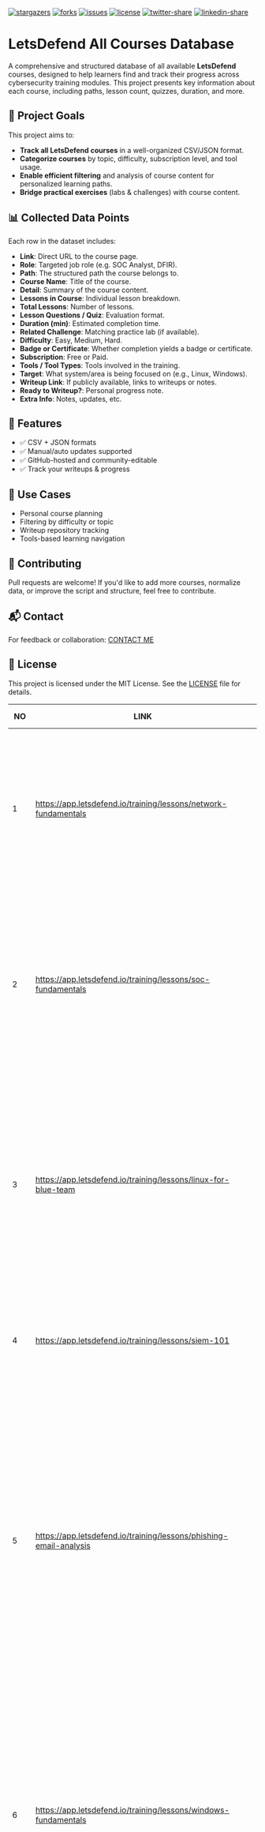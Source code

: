 [![stargazers](https://img.shields.io/github/stars/adnan-kutay-yuksel/letsdefend-all-courses-database)](https://github.com/adnan-kutay-yuksel/letsdefend-all-courses-database/stargazers)
[![forks](https://img.shields.io/github/forks/adnan-kutay-yuksel/letsdefend-all-courses-database)](https://github.com/adnan-kutay-yuksel/letsdefend-all-courses-database/network/members)
[![issues](https://img.shields.io/github/issues/adnan-kutay-yuksel/letsdefend-all-courses-database)](https://github.com/adnan-kutay-yuksel/letsdefend-all-courses-database/issues)
[![license](https://img.shields.io/github/license/adnan-kutay-yuksel/letsdefend-all-courses-database)](https://github.com/adnan-kutay-yuksel/letsdefend-all-courses-database/blob/main/LICENSE)
[![twitter-share](https://img.shields.io/twitter/url?style=social&url=https%3A%2F%2Fgithub.com%2Fadnan-kutay-yuksel%2Fletsdefend-all-courses-database)](https://twitter.com/intent/tweet?text=Check%20out%20the%20LetsDefend%20Courses%20Database%20project%20on%20GitHub!&url=https%3A%2F%2Fgithub.com%2Fadnan-kutay-yuksel%2Fletsdefend-all-courses-database)
[![linkedin-share](https://img.shields.io/badge/Share-on%20LinkedIn-blue)](https://www.linkedin.com/shareArticle?mini=true&url=https%3A%2F%2Fgithub.com%2Fadnan-kutay-yuksel%2Fletsdefend-all-courses-database&title=Check%20out%20the%20LetsDefend%20Courses%20Database%20project&summary=Explore%20all%20courses%20from%20LetsDefend%20in%20a%20well-organized%20database!&source=LinkedIn)


# LetsDefend All Courses Database

A comprehensive and structured database of all available **LetsDefend** courses, designed to help learners find and track their progress across cybersecurity training modules. This project presents key information about each course, including paths, lesson count, quizzes, duration, and more.

## 🎯 Project Goals
 
This project aims to:

- **Track all LetsDefend courses** in a well-organized CSV/JSON format.
- **Categorize courses** by topic, difficulty, subscription level, and tool usage.
- **Enable efficient filtering** and analysis of course content for personalized learning paths.
- **Bridge practical exercises** (labs & challenges) with course content.

## 📊 Collected Data Points

Each row in the dataset includes:

- **Link**: Direct URL to the course page.
- **Role**: Targeted job role (e.g. SOC Analyst, DFIR).
- **Path**: The structured path the course belongs to.
- **Course Name**: Title of the course.
- **Detail**: Summary of the course content.
- **Lessons in Course**: Individual lesson breakdown.
- **Total Lessons**: Number of lessons.
- **Lesson Questions / Quiz**: Evaluation format.
- **Duration (min)**: Estimated completion time.
- **Related Challenge**: Matching practice lab (if available).
- **Difficulty**: Easy, Medium, Hard.
- **Badge or Certificate**: Whether completion yields a badge or certificate.
- **Subscription**: Free or Paid.
- **Tools / Tool Types**: Tools involved in the training.
- **Target**: What system/area is being focused on (e.g., Linux, Windows).
- **Writeup Link**: If publicly available, links to writeups or notes.
- **Ready to Writeup?**: Personal progress note.
- **Extra Info**: Notes, updates, etc.

## 🚀 Features

- ✅ CSV + JSON formats
- ✅ Manual/auto updates supported
- ✅ GitHub-hosted and community-editable
- ✅ Track your writeups & progress

## 🧠 Use Cases

- Personal course planning
- Filtering by difficulty or topic
- Writeup repository tracking
- Tools-based learning navigation

## 🤝 Contributing

Pull requests are welcome! If you'd like to add more courses, normalize data, or improve the script and structure, feel free to contribute.

## 📬 Contact

For feedback or collaboration: [CONTACT ME](mailto:a.k.yuksel@hotmail.com)

## 📄 License

This project is licensed under the MIT License. See the [LICENSE](LICENSE) file for details.




| **NO** | **LINK** | **ROLE** | **PATH** | **COURSE NAME** | **DETAIL** | **LESSONS IN COURSE** | **TOTAL LESSONS** | **LESSON QUESTIONS** | **LESSON QUIZ** | **DURATION  (MIN)** | **RELATED CHALLENGE** | **DIFFICULTY** | **SUBSCRIPTION** | **TOOLS** | **TOOL TYPES** | **TARGET** | **WRITEUP LINK** |
|---|---|---|---|---|---|---|---|---|---|---|---|---|---|---|---|---|---|
| 1 | https://app.letsdefend.io/training/lessons/network-fundamentals | Security Analyst | Career Switch to Cybersecurity Cybersecurity for Students Google Cybersecurity Certificate Preparation Path CompTIA CySA+ Preparation Path | Network Fundamentals | Every SOC Analyst needs to understand how the network works. With this strong basic knowledge, other technical stuff will be easier to understand. | About Network Fundamentals Course Introduction to Network Fundamentals Types of Networks Network Topologies OSI Reference Model Network Devices TCP/IP Model IP Addressing Mechanism Network Address Translation (NAT) | 9 | 16 | 1 | 90 | - | Beginner | Free | - | - | Network | https://medium.com/traditional-cyber-security/letsdefend-network-fundamentals-course-writeup-84e67ff4fe01 |
| 2 | https://app.letsdefend.io/training/lessons/soc-fundamentals | Security Analyst | Google Cybersecurity Certificate Preparation Path CompTIA CySA+ Preparation Path SOC Analyst Learning Path | SOC Fundamentals | This training explains how SOC works and which tools we use for investigation. Very good start for beginners. | Introduction to SOC SOC Types and Roles SOC Analyst and Their Responsibilities SIEM and Analyst Relationship Log Management EDR - Endpoint Detection and Response SOAR (Security Orchestration Automation and Response) Threat Intelligence Feed Common Mistakes made by SOC Analysts | 9 | 11 | 1 | 30 | - | Beginner | Free |  |  | Mixed | - |
| 3 | https://app.letsdefend.io/training/lessons/linux-for-blue-team | Security Analyst | Career Switch to Cybersecurity Cybersecurity for Students Google Cybersecurity Certificate Preparation Path CompTIA CySA+ Preparation Path | Linux for Blue Team | Linux fundamentals for getting started in cybersecurity | About This Course Introduction to Linux Linux File System Hierarchy Basic Terminal Commands - 1 Basic Terminal Commands - 2 Permissions Management User Management and Groups Archive File Formats Process Management Network Management Package Management Service Management Scheduled Tasks | 13 | 21 | 1 | 240 | - | Beginner | Free | - | - | Linux | https://medium.com/traditional-cyber-security/letsdefend-linux-for-blue-team-course-writeup-207e321c55a8 |
| 4 | https://app.letsdefend.io/training/lessons/siem-101 | Security Analyst | SIEM Engineer Career Path Google Cybersecurity Certificate Preparation Path SOC Analyst Learning Path | SIEM 101 | What do SOC Analysts need to know about SIEM? | SIEM Introduction Log Collection Log Aggregation and Parsing Log Storage Alerting | 5 | 8 | 1 | 30 | - | Beginner | Free | - | - | Mixed | https://medium.com/traditional-cyber-security/letsdefend-siem-101-course-writeup-07176df6f509 |
| 5 | https://app.letsdefend.io/training/lessons/phishing-email-analysis | Security Analyst | CompTIA CySA+ Preparation Path SOC Analyst Learning Path | Phishing Email Analysis | Learn how to analysis of the most common attack vector in the cyber security industry. | Introduction to Phishing Information Gathering What is an Email Header and How to Read Them? Email Header Analysis Static Analysis Dynamic Analysis Additional Techniques Practice with SOC Alert 86 - SOC141 - Phishing URL Detected 82 - SOC140 - Phishing Mail Detected - Suspicious Task Scheduler 52 - SOC120 - Phishing Mail Detected - Internal to Internal 45 - SOC114 - Malicious Attachment Detected - Phishing Alert CHALLENGE - Phishing Email | 7 | 11 | 1 | 60 | 1 | Beginner | Free |  |  | Mixed | - |
| 6 | https://app.letsdefend.io/training/lessons/windows-fundamentals | Security Analyst | Career Switch to Cybersecurity Cybersecurity for Students CompTIA CySA+ Preparation Path | Windows Fundamentals | As a SOC Analyst or an analyst candidate, you should learn Windows operating system fundamentals. | About the Windows Fundamentals Course Introduction to Windows Windows Filesystems Directory Structure Windows Command Line Windows Users and Groups Permissions Management on Windows Windows Process Management Windows Services Task Scheduler Windows Windows Registry Windows Firewall Event Logs Windows Management Instrumentation (WMI) | 14 | 32 | 1 | 240 | - | Beginner | Free | Process Hacker | Forensics Tools | Mixed | https://medium.com/traditional-cyber-security/letsdefend-windows-fundamentals-course-writeup-2be4d182fe35 |
| 7 | https://app.letsdefend.io/training/lessons/data-management | Security Analyst | - | Data Management | Learn how to manage your data in the corporate network | Introduction to Data Management Data Models Building a Database Lab SQL(Structured Query Language) SQL(Structured Query Language) - 2 SQL(Structured Query Language) - 3 | 6 | 26 | 1 | 60 | - | Beginner | Premium |  |  | Mixed | - |
| 8 | https://app.letsdefend.io/training/lessons/identifying-threats-and-malicious-software | Incident Responder | - | Identifying Threats and Malicious Software | Learn to identify common threats and malicious software in this cybersecurity course on LetsDefend. | Introduction System Vulnerabilities and Security Measures Key Threats and Mitigation Strategies Physical Security Threats Understanding Malicious Software Various Types of Malicious Software Hardware and Device Considerations Recap the Lessons for Security+ | 8 | 19 | 1 | 60 | - | Easy | Premium | - | - | Mixed | - |
| 9 | https://app.letsdefend.io/training/lessons/understanding-types-of-attacks | Incident Responder | - | Understanding Types of Attacks | Master cyber threats with the "Understanding Types of Attacks" course for CompTIA Security+ on LetsDefend. Learn key attack types and defense strategies! | Introduction Understanding Social Engineering Social Engineering Attacks Identifying Network Attacks Network-Based Attacks and Prevention Strategies Understanding Password-Based Attacks Recap of Understanding Types of Attacks | 7 | 17 | 1 | 45 | - | Easy | Premium |  |  | Mixed | - |
| 10 | https://app.letsdefend.io/training/lessons/threat-hunting-tools | Threat Hunter | - | Threat Hunting Tools | Discover key techniques in threat hunting tools, mastering cybersecurity strategies and fortifying your digital defenses with practical, in-depth training. | Categories of Threat Hunting Tools Data Collection Tools Data Analysis Tools Network Monitoring Tools Endpoint Detection and Response (EDR) Tools Cyber Threat Intelligence (CTI) Tools Integration and Automation of Threat Hunting Tools | 7 | 11 | 1 | 90 | - | Easy | Premium |  |  | Mixed | https://akyuksel.medium.com/letsdefend-threat-hunting-tools-course-writeup-4a0975eb10fc |
| 11 | https://app.letsdefend.io/training/lessons/introduction-to-threat-hunting | Threat Hunter | - | Introduction to Threat Hunting | Learn the essentials of threat hunting in cybersecurity. This course teaches you to identify and analyze security threats, equipping you with real-world protection skills. | Introduction Threat Hunting Team and Competencies Threat Hunting Methodologies Hypothesis-Driven Approach IoC-Based Approach Threat Hunting Life Cycle | 6 | 8 | 1 | 60 | - | Easy | Premium |  |  | Mixed | - |
| 12 | https://app.letsdefend.io/training/lessons/data-recovery | DFIR | - | Data Recovery | Gain expert techniques in data recovery. Learn to retrieve lost information with practical skills and insights from industry professionals. | Introduction to Data Recovery Digital Forensics and Data Recovery Data Carving Data Recovery Data Recovery with Autopsy Hard Disk Drive(HDD) and Solid-State Drive(SSD) | 6 | 12 | 1 | 120 | - | Easy | Premium |  |  | Mixed | - |
| 13 | https://app.letsdefend.io/training/lessons/aws-forensics | Cloud Security Engineer | - | AWS Forensics | Learn AWS forensics techniques, focusing on cloud security investigations and threat analysis best practices. | Introduction Understanding the Cloud Forensics Cloud Service Models Shared Responsibility Model Amazon IaaS (Infrastructure as a Service) Model Digital Forensics on AWS Memory Imaging on AWS Disk Forensics on AWS | 8 | 13 | 1 | 120 | - | Easy | Premium |  |  | Mixed | - |
| 14 | https://app.letsdefend.io/training/lessons/before-the-dfir | DFIR | - | Before the DFIR | Build DFIR skills with 'Before the DFIR' covering methodology, preparation, tool selection, first response, and team communication essentials. | Introduction DFIR Methodology Importance of the Preparation Phase Selection of Tools and Techniques First Response and Emergency Procedures Team Communication and Coordination | 6 | 8 | 1 | 60 | - | Easy | Premium |  |  | Mixed | - |
| 15 | https://app.letsdefend.io/training/lessons/understanding-malware | DFIR | DFIR Learning Path | Understanding Malware | Explore malware intricacies with 'Understanding Malware': a DFIR-centric course to develop your skills in digital forensics and incident response. | Introduction Types of Malware Threat Actor Groups C2 Technologies | 4 | 13 | 1 | 45 | - | Easy | Premium |  |  | Mixed | - |
| 16 | https://app.letsdefend.io/training/lessons/software-development-basics-and-sdlc | Information Security Specialist | Information Security Specialist Career Path | Software Development Basics And SDLC | Discover the essentials of software development and explore the Software Development Life Cycle (SDLC) with our comprehensive course on LetsDefend. | Introduction to Software Development Basics Basic Definition for Software Development Definition of SDLC and the Need for SDLC SDLC Management Process SDLC Engineering Process SDLC Models DevOps and DevSecOps SDLC Standards And Guidelines | 8 | 11 | 1 | 60 | - | Easy | Premium |  |  | Mixed | - |
| 17 | https://app.letsdefend.io/training/lessons/new-generation-it-infrastructures | Information Security Specialist | Information Security Specialist Career Path | New Generation IT Infrastructures | Designed for InfoSec specialists, this course delves into advanced IT infrastructures, offering insights into cutting-edge technologies for a secure cybersecurity career. | Introduction to New Generation IT Infrastructures Cloud Computing Virtualization Internet of Things Cyber Physical Systems | 5 | 12 | 1 | 60 | - | Easy | Premium |  |  | Mixed | - |
| 18 | https://app.letsdefend.io/training/lessons/business-continuity-management | Information Security Specialist | Information Security Specialist Career Path | Business Continuity Management | Learn crucial strategies in "Business Continuity Management." Ensure your business stays resilient and operational during disruptions with this comprehensive course. | Introduction to Business Continuity Management Business Continuity Project Initiation Business Impact Analysis Resource Prioritization and Action Plan Backup and Business Continuity Infrastructure Training, Testing and Maintenance Business Continuity Guidelines | 7 | 9 | 1 | 60 | - | Easy | Premium |  |  | Mixed | - |
| 19 | https://app.letsdefend.io/training/lessons/how-to-investigate-a-siem-alert | Security Analyst | Career Switch to Cybersecurity Cybersecurity for Students SOC Analyst Learning Path | How to Investigate a SIEM Alert? | Learn how to effectively investigate SIEM alerts in our practical course. Boost your cybersecurity skills and stay ahead of threats! | Introduction to SIEM Alerts Detection Case Creation and Playbook Initiation Email Analysis Network and Log Analysis Endpoint Analysis Result | 7 | 20 | - | 120 | - | Easy | Free |  |  | Mixed | - |
| 20 | https://app.letsdefend.io/training/lessons/computer-crime-and-legal-issues | Information Security Specialist | Information Security Specialist Career Path | Computer Crime and Legal Issues | Explore the intersection of technology and law in understanding, preventing, and prosecuting computer-related crimes. | Introduction to Cybercrime and Legal Issues Categorization of Computer Crimes Categorization of Legal Systems and Laws Important Laws and Regulations Intellectual Property Protection Investigation Process and Evidence | 6 | 8 | 1 | 120 | - | Easy | Premium |  |  | Mixed | - |
| 21 | https://app.letsdefend.io/training/lessons/physical-security | Information Security Specialist | Information Security Specialist Career Path | Physical Security | Master the art of safeguarding digital infrastructure with expertly crafted physical security strategies in this indispensable Blue Team course. | Introduction to Physical Security Developing A Physical Security Roadmap Site Selection and Positioning of Critical Systems Physical Security Controls Environmental Controls Fire Prevention, Detection, and Suppression | 6 | 7 | 1 | 60 | - | Easy | Premium |  |  | Mixed | - |
| 22 | https://app.letsdefend.io/training/lessons/security-audit-and-testing | Information Security Specialist | Information Security Specialist Career Path Google Cybersecurity Certificate Preparation Path | Security Audit and Testing | Learn how to assess and enhance the security posture of systems through comprehensive auditing and testing methodologies. | Introduction to Security Audit and Testing Security Audit Security Controls and Penetration Tests - 1 Security Controls and Penetration Tests - 2 Functional Controls | 5 | 8 | 1 | 60 | - | Easy | Premium |  |  | Mixed | - |
| 23 | https://app.letsdefend.io/training/lessons/aws-identity-and-access-management | Cloud Security Engineer | AWS Security Learning Path | AWS Identity and Access Management | Learn how to effectively manage user identities and control access to AWS resources. | Introduction to AWS IAM IAM Basics and Concepts User Management Group and Role Management Group and Role Management - 2 Policy Management Access Keys and Multi-factor Authentication (MFA) | 7 | 14 | - | 60 | - | Easy | Premium |  |  | Mixed | - |
| 24 | https://app.letsdefend.io/training/lessons/aws-incident-manager-system-manager | Cloud Security Engineer | AWS Security Learning Path | AWS Incident Manager - System Manager | Learn to effectively manage and respond to incidents within AWS environments using Incident Manager and System Manager tools. | Introduction to AWS Incident Management What is AWS System Manager? AWS Incident Manager AWS Incident Manager Real-World Example | 4 | 10 | - | 60 | - | Easy | Premium |  |  | Mixed | - |
| 25 | https://app.letsdefend.io/training/lessons/siem-basics-installation-and-configuration | Detection Engineer | SIEM Engineer Career Path CompTIA CySA+ Preparation Path Detection Engineering Path | SIEM Basics, Installation and Configuration | Discover the fundamentals of SIEM through hands-on installation and configuration guidance in this course | Introduction to SIEM SIEM Components Common SIEM Products SIEM Installation Planning SIEM Installation Planning - 2 SIEM Installation and Configuration To-Do List after SIEM Installation | 7 | 9 | 1 | 45 | - | Easy | Free |  |  | Mixed | - |
| 26 | https://app.letsdefend.io/training/lessons/introduction-to-powershell | Detection Engineer | Detection Engineering Path Programming for Cybersecurity | Introduction to PowerShell | Discover PowerShell essentials: installation, commands, optimization, and error handling | Introduction to PowerShell Installing the Powershell Environment Basics of Powershell Commands Basics of Powershell Commands - 2 File and Directory Operations in Powershell Optimization and Error Handling | 6 | 14 | 1 | 120 | - | Easy | Premium |  |  | Mixed | - |
| 27 | https://app.letsdefend.io/training/lessons/password-management | Detection Engineer | Detection Engineering Path | Password Management | Secure your digital world with our Password Management course, empowering you to protect your valuable information | Password Creation Principles Password Update and Change Password Storage and Encryption Password Sharing and Communication Password Theft and Threats Password Managers and Automatic Encryption Tools | 6 | 10 | 1 | 60 | - | Easy | Premium |  |  | Mixed | - |
| 28 | https://app.letsdefend.io/training/lessons/network-packet-analysis | Security Analyst | Google Cybersecurity Certificate Preparation Path CompTIA CySA+ Preparation Path | Network Packet Analysis | Master network analysis: diagnose issues, detect threats, optimize performance with packet inspection. Learn protocols & tools. | Introduction to Network Packet Analysis TcpDump Wireshark Tshark NetworkMiner | 5 | 8 | 1 | 120 | - | Easy | Free |  |  | Mixed | - |
| 29 | https://app.letsdefend.io/training/lessons/cyber-kill-chain | Security Analyst | CompTIA CySA+ Preparation Path SOC Analyst Learning Path | Cyber Kill Chain | Cyber Kill Chain is important for the SOC analyst to have a better understanding of the stages of a cyber attack and to determine which action(s) the cyber attack starts with and which action(s) follows. | Introduction to Cyber Kill Chain Cyber Kill Chain Steps Reconnaissance Weaponization Delivery Exploitation Installation Command and Control (C2) Actions on Objectives | 9 | 13 | 1 | 60 | - | Easy | Free |  |  | Mixed | - |
| 30 | https://app.letsdefend.io/training/lessons/mitre-attck-framework | Security Analyst | CompTIA CySA+ Preparation Path SOC Analyst Learning Path | MITRE ATT&CK Framework | MITRE ATT&CK Framework, an important structure for SOC analysts will be covered. This is an entry-level training that consists mainly of theoretical knowledge. | Introductory Information About MITRE Course Introduction to MITRE Matrix Tactics Techniques and Sub-Techniques Mitigations Groups Software | 8 | 19 | 1 | 60 | - | Easy | Free |  |  | Mixed | - |
| 31 | https://app.letsdefend.io/training/lessons/network-protocols-2 | Security Analyst | Career Switch to Cybersecurity Cybersecurity for Students Google Cybersecurity Certificate Preparation Path | Network Protocols - 2 | Learn fundamentals of the application level protocols such as FTP, HTTP, SSH, etc. | Introduction to Network Protocols - 2 File Transfer Protocol (FTP) - 1 File Transfer Protocol (FTP) - 2 Secure Shell Protocol (SSH) Hypertext Transfer Protocol (HTTP) - 1 Hypertext Transfer Protocol (HTTP) - 2 Dynamic Host Configuration Protocol (DHCP) | 70 | 20 | 1 | 120 | - | Easy | Free |  |  | Mixed | https://akyuksel.medium.com/letsdefend-network-protocols-2-course-writeup-8cdde933698e |
| 32 | https://app.letsdefend.io/training/lessons/security-solutions | Security Analyst | Google Cybersecurity Certificate Preparation Path SOC Analyst Learning Path | Security Solutions | Get familiar with Firewall, IPS/IDS, Antivirus, EDR and more! | Introduction to Security Solutions Intrusion Detection System (IDS) Intrusion Prevention System (IPS) Firewall Endpoint Detection and Response (EDR) Antivirus Software (AV) Sandbox Solutions Data Loss Prevention (DLP) Asset Management Solutions Web Application Firewall (WAF) Load Balancer Proxy Server Email Security Solutions | 13 | 28 | 1 | 180 | - | Easy | Premium |  |  | Mixed | - |
| 33 | https://app.letsdefend.io/training/lessons/network-protocols | Security Analyst | Career Switch to Cybersecurity Cybersecurity for Students Google Cybersecurity Certificate Preparation Path | Network Protocols | If you want to investigate suspicious network activities, you need to know how network protocols work and what evidence you can extract. Learn how it works and how you can use it as an analyst. | Introduction to Network Protocols Transmission Control Protocol (TCP) - 1 Transmission Control Protocol (TCP) - 2 User Datagram Protocol (UDP) Domain Name System (DNS) - 1 Domain Name System (DNS) - 2 Telnet (Teletype Network) Protocol | 70 | 20 | 1 | 120 | - | Easy | Free | Wireshark | Traffic Analysis Tools | Mixed | https://medium.com/traditional-cyber-security/letsdefend-network-protocols-course-writeup-e6736fe599ba |
| 34 | https://app.letsdefend.io/training/lessons/network-fundamentals-ii | Security Analyst | Career Switch to Cybersecurity Cybersecurity for Students Google Cybersecurity Certificate Preparation Path CompTIA CySA+ Preparation Path | Network Fundamentals II | With this course, you'll get deep into the network details. | Introduction to Network Fundamentals 2 Basic Concepts Virtual Local Area Network (VLAN) Virtual Private Network (VPN) Network Protocols OSI Reference Model Media Access Control (MAC) Address Address Resolution Protocol (ARP) Internet Protocol (IP) Internet Control Message Protocol (ICMP) Routing | 11 | 25 | 1 | 90 | - | Easy | Premium | - | - | Mixed | https://medium.com/traditional-cyber-security/letsdefend-network-fundamentals-ii-course-writeup-1a3989a2b734 |
| 35 | https://app.letsdefend.io/training/lessons/malware-analysis-fundamentals | Security Analyst | Career Switch to Cybersecurity Cybersecurity for Students CompTIA CySA+ Preparation Path Malware Analysis Skill Path SOC Analyst Learning Path | Malware Analysis Fundamentals | Malware Analysis Fundamentals | Introduction to Malware Analysis How Malware Analysis Help SOC Analysts Malware Definition and Malware Types What Should a Malware Analyst Know Which Approach Should You Choose When Analyzing Malware? Dynamic Analysis Example Using AnyRun 29 Addresses to Analyze Malware Faster Practice with SOC Alert 14 - SOC104 - Malware Detected 83 - SOC119 - Proxy - Malicious Executable File Detected 36 - SOC104 - Malware Detected 85 - SOC109 - Emotet Malware Detected CHALLENGE - Malicious Doc CHALLENGE - Malicious VBA CHALLENGE - Remote Working | 7 | 13 | 1 | - | 3 | Easy | Free |  |  | Mixed | - |
| 36 | https://app.letsdefend.io/training/lessons/google-cloud-forensics | Cloud Security Engineer | - | Google Cloud Forensics | Elevate your Google Cloud Forensics skills through practical exercises. Strengthen your cybersecurity expertise and effectively secure cloud environments. | Introduction Understanding the Cloud Forensics Cloud Service Models Shared Responsibility Model Google Cloud Platform IaaS Model Digital Forensics On Google Cloud Memory Imaging On Google Cloud Digital Forensics Workstation on Google Cloud | 8 | 13 | 1 | 120 | - | Medium | Premium |  |  | Mixed | - |
| 37 | https://app.letsdefend.io/training/lessons/linux-data-acquisition | DFIR | - | Linux Data Acquisition | Learn Linux data acquisition to boost your cybersecurity skills. Acquire practical techniques for effectively safeguarding vital information today. |  |  |  |  |  |  | Medium | Premium |  |  | Mixed | - |
| 38 | https://app.letsdefend.io/training/lessons/azure-forensics | Cloud Security Engineer | - | Azure Forensics | Explore Azure Forensics to build essential skills for investigating cloud security incidents. Engage with real-world scenarios to safeguard data. | Introduction Understanding the Cloud Forensics Cloud Service Models Shared Responsibility Model Azure IaaS (Infrastructure as a Service) Model Digital Forensics on Azure Memory Imaging on Azure Digital Forensics Workstation on Azure | 8 | 13 | 1 | 120 | - | Medium | Premium |  |  |  | - |
| 39 | https://app.letsdefend.io/training/lessons/windows-data-acquisition | DFIR | DFIR Learning Path | Windows Data Acquisition | Enhance your cybersecurity skills with the "Windows Data Acquisition" course on LetsDefend. Master techniques for effective data retrieval and analysis on Windows systems. |  |  |  |  |  |  | Medium | Premium |  |  |  | - |
| 40 | https://app.letsdefend.io/training/lessons/basics-of-hard-disks-and-file-systems | DFIR | DFIR Learning Path | Basics of Hard Disks and File Systems | Explore the fundamentals of hard disks and file systems in this course, essential for Digital Forensics and Incident Response (DFIR) skills. |  |  |  |  |  |  | Medium | Premium |  |  |  | - |
| 41 | https://app.letsdefend.io/training/lessons/identity-and-access-management | Information Security Specialist | Information Security Specialist Career Path | Identity and Access Management | Develop critical cybersecurity skills with the "Identity and Access Management" course on LetsDefend. |  |  |  |  |  |  | Medium | Premium |  |  |  | - |
| 42 | https://app.letsdefend.io/training/lessons/asset-management-and-data-classification | Information Security Specialist | Information Security Specialist Career Path | Asset Management and Data Classification | Learn asset management and data classification. Master asset categorization, valuation, and data protection techniques for robust cyber defense. |  |  |  |  |  |  | Medium | Premium |  |  |  | - |
| 43 | https://app.letsdefend.io/training/lessons/dfir-with-edr | DFIR | DFIR Learning Path | DFIR with EDR | Gain practical DFIR skills with EDR in this course. Learn to detect, analyze, and respond to cyber threats effectively. Advance your cybersecurity expertise today! |  |  |  |  |  |  | Medium | Premium |  |  |  | - |
| 44 | https://app.letsdefend.io/training/lessons/advanced-windows-forensics | DFIR | - | Advanced Windows Forensics | Discover "Advanced Windows Forensics," a course designed to teach advanced techniques for investigating, analyzing, and solving complex cybercrimes. Ideal for professionals. |  |  |  |  |  |  | Medium | Premium |  |  |  | - |
| 45 | https://app.letsdefend.io/training/lessons/aws-shield | Cloud Security Engineer | AWS Security Learning Path | AWS Shield | Learn AWS Shield essentials: Secure your cloud infrastructure with effective DDoS protection strategies for reliable application defense on Amazon Web Services. |  |  |  |  |  |  | Medium | Premium |  |  |  | - |
| 46 | https://app.letsdefend.io/training/lessons/email-forensics | DFIR | DFIR Learning Path | Email Forensics | Explore the intricacies of email evidence with our "Email Forensics" course, focusing on investigation and analysis techniques. |  |  |  |  |  |  | Medium | Premium |  |  |  | - |
| 47 | https://app.letsdefend.io/training/lessons/information-security-guidelines | Information Security Specialist | Information Security Specialist Career Path | Information Security Guidelines | Learn critical Information Security Guidelines to safeguard data and enhance cybersecurity skills with our comprehensive course. |  |  |  |  |  |  | Medium | Premium |  |  |  | - |
| 48 | https://app.letsdefend.io/training/lessons/anti-forensic-techniques | DFIR | DFIR Learning Path | Anti-Forensic Techniques | Learn advanced strategies to conceal digital traces in our 'Anti-Forensic Techniques' course for cybersecurity professionals. |  |  |  |  |  |  | Medium | Premium |  |  |  | - |
| 49 | https://app.letsdefend.io/training/lessons/network-forensics | DFIR | DFIR Learning Path | Network Forensics | Discover Network Forensics techniques through hands-on labs using advanced cybersecurity tools. |  |  |  |  |  |  | Medium | Premium |  |  |  | - |
| 50 | https://app.letsdefend.io/training/lessons/system-architecture-and-hardware-security | Information Security Specialist | Information Security Specialist Career Path | System Architecture and Hardware Security | Explore the relationship between system architecture and hardware security in this course. |  |  |  |  |  |  | Medium | Premium |  |  |  | - |
| 51 | https://app.letsdefend.io/training/lessons/risk-management | Information Security Specialist | Information Security Specialist Career Path | Risk Management | Strengthen the risk management skills of information security professionals with specialized training tailored to the digital environment. |  |  |  |  |  |  | Medium | Premium |  |  |  | - |
| 52 | https://app.letsdefend.io/training/lessons/cloud-armor-network-security | Cloud Security Engineer | - | Cloud Armor Network Security | Learn how to safeguard your cloud infrastructure with advanced network security techniques in the Cloud Armor Network Security course. |  |  |  |  |  |  | Medium | Premium |  |  |  | - |
| 53 | https://app.letsdefend.io/training/lessons/aws-cloudtrail-unveiling-aws-account-activity | Cloud Security Engineer | AWS Security Learning Path | AWS CloudTrail: Unveiling AWS Account Activity | AWS CloudTrail allows for detailed monitoring and auditing of your AWS account activity, enabling robust security and compliance measures for your cloud environment. | Introduction to AWS CloudTrail Course What is AWS CloudTrail? Interpreting CloudTrail Real World Examples | 4 | 13 | - | 45 | - | Medium | Premium |  |  |  | - |
| 54 | https://app.letsdefend.io/training/lessons/information-security-basics | Information Security Specialist | Information Security Specialist Career Path | Information Security Basics | This course equips learners with vital skills to fortify digital defenses against evolving cyber threats in information security. |  |  |  |  |  |  | Medium | Premium |  |  |  | - |
| 55 | https://app.letsdefend.io/training/lessons/amazon-virtual-private-cloud-vpc | Cloud Security Engineer | AWS Security Learning Path | Amazon Virtual Private Cloud (VPC) | This course covers Amazon Virtual Private Cloud (VPC) to enhance your understanding of cloud security in AWS environments. | Introduction to This Course Introduction to Amazon VPC Key Components of Amazon VPC VPC Peering Connections VPC Security Best Practices VPC Flow Logs | 6 | 13 | - | - | - | Medium | Premium |  |  |  | - |
| 56 | https://app.letsdefend.io/training/lessons/gcp-cloud-logging | Cloud Security Engineer | - | GCP Cloud Logging | Explore the essentials of Google Cloud Platform (GCP) Cloud Logging in this course, gaining expertise in efficient log management, analysis within the GCP environment. | Introduction to Google Cloud Operations Suite Setting Up Example Instance What is GCP Cloud Monitoring? Analyzing GCP Logs Detecting Web Attacks on GCP | 5 | 15 | - | 60 |  | Medium | Premium |  |  |  | - |
| 57 | https://app.letsdefend.io/training/lessons/aws-waf | Cloud Security Engineer | AWS Security Learning Path | AWS WAF: Defending Web Applications in the Cloud | Learn to secure web applications in the cloud with 'AWS WAF,' mastering defense strategies for enhanced protection | Introduction to AWS WAF Basic Concepts of AWS WAF Advanced AWS WAF Configurations Best Practices for AWS WAF Blocking SQL Injection Attacks with AWS WAF | 5 | 7 | - | 60 | - | Medium | Premium |  |  |  | - |
| 58 | https://app.letsdefend.io/training/lessons/aws-s3-basics | Cloud Security Engineer | AWS Security Learning Path | AWS S3 Basics | Discover AWS S3 basics in cybersecurity, emphasizing secure data storage practices |  |  |  |  |  |  | Medium | Premium |  |  |  | - |
| 59 | https://app.letsdefend.io/training/lessons/organizational-structure-and-human-resource | Information Security Specialist | Information Security Specialist Career Path | Organizational Structure and Human Resource Security | Navigate organizational security with a focus on structure and human resources in this insightful course. |  |  |  |  |  |  | Medium | Premium |  |  |  | - |
| 60 | https://app.letsdefend.io/training/lessons/aws-cloudwatch | Cloud Security Engineer | AWS Security Learning Path | AWS CloudWatch | Master AWS CloudWatch for cybersecurity, gaining advanced insights and proactive monitoring capabilities to fortify and safeguard your cloud infrastructure. |  |  |  |  |  |  | Medium | Premium |  |  |  | - |
| 61 | https://app.letsdefend.io/training/lessons/soar-fundamentals | Detection Engineer | SIEM Engineer Career Path CompTIA CySA+ Preparation Path Detection Engineering Path | SOAR Fundamentals | Acquire foundational knowledge in Security Orchestration, Automation, and Response (SOAR) in this introductory course |  |  |  |  |  |  | Medium | Premium |  |  |  | - |
| 62 | https://app.letsdefend.io/training/lessons/cyber-threat-intelligence-for-detection | Detection Engineer | Detection Engineering Path | Cyber Threat Intelligence for Detection | Learn how to use Cyber Threat Intelligence to develop effective strategies for detecting threats in cybersecurity |  |  |  |  |  |  | Medium | Premium |  |  |  | - |
| 63 | https://app.letsdefend.io/training/lessons/xdr-edr-threat-analysis-custom-rule | Detection Engineer | Detection Engineering Path | XDR/EDR Threat Analysis & Custom Rule | Master threat analysis and custom rule creation in XDR and EDR platforms with our specialized course |  |  |  |  |  |  | Medium | Premium |  |  |  | - |
| 64 | https://app.letsdefend.io/training/lessons/introduction-to-python | Detection Engineer | Google Cybersecurity Certificate Preparation Path CompTIA CySA+ Preparation Path Detection Engineering Path Programming for Cybersecurity | Introduction to Python | Master Python for cybersecurity threat detection as a detection engineer |  |  |  |  |  |  | Medium | Premium |  |  |  | - |
| 65 | https://app.letsdefend.io/training/lessons/introduction-to-bash-scripting | Detection Engineer | Google Cybersecurity Certificate Preparation Path Detection Engineering Path Programming for Cybersecurity | Introduction to Bash Scripting | Enhance your skills in cybersecurity detection with introductory Bash scripting. |  |  |  |  |  |  | Medium | Premium |  |  |  | - |
| 66 | https://app.letsdefend.io/training/lessons/windows-system-security-2 | Detection Engineer | Detection Engineering Path | Windows System Security - 2 | Advanced Windows System Security course: Elevate your expertise in securing Windows-based systems with in-depth insights and hands-on techniques. |  |  |  |  |  |  | Medium | Premium |  |  |  | - |
| 67 | https://app.letsdefend.io/training/lessons/authentication-and-authorization | Detection Engineer | Detection Engineering Path | Authentication and Authorization | Empower detection engineers with cybersecurity authentication and authorization expertise |  |  |  |  |  |  | Medium | Premium |  |  |  | - |
| 68 | https://app.letsdefend.io/training/lessons/spring4shell | Incident Responder | - | Spring4Shell | This course covers the Spring4Shell vulnerability, teaching effective detection and mitigation strategies |  |  |  |  |  |  | Medium | Free |  |  |  | - |
| 69 | https://app.letsdefend.io/training/lessons/introduction-to-system-security-2 | Detection Engineer | Detection Engineering Path | Introduction to System Security - 2 | Continue to learn System Security details |  |  |  |  |  |  | Medium | Free |  |  |  | - |
| 70 | https://app.letsdefend.io/training/lessons/introduction-to-system-security | Detection Engineer | Detection Engineering Path | Introduction to System Security | For detection engineers, this course delves into system security, emphasizing threat detection and prevention | System Security Overview Operating Systems Process and Memory Management File and Network Management Patch Management, Update and Upgrade Log Infrastructure | 6 | 11 | 1 | 45 | - | Medium | Premium | - | - | Mixed | https://medium.com/t%C3%BCrk%C3%A7e-i%CC%87%C3%A7erikler/letsdefend-introduction-to-system-security-writeup-rehberi-a872496772dd |
| 71 | https://app.letsdefend.io/training/lessons/network-security | Detection Engineer | SIEM Engineer Career Path Detection Engineering Path | Network Security | Learn how to secure networks effectively and protect against potential threats |  |  |  |  |  |  | Medium | Premium |  |  |  | - |
| 72 | https://app.letsdefend.io/training/lessons/linuxunix-system-security | Detection Engineer | Detection Engineering Path | Linux/Unix System Security | Learn how to safeguard Linux/Unix systems with comprehensive security measures in this in-depth course. |  |  |  |  |  |  | Medium | Premium |  |  |  | - |
| 73 | https://app.letsdefend.io/training/lessons/saml-vulnerabilities-and-detection | Incident Responder | - | SAML Vulnerabilities and Detection | Detect SAML attacks effectively to secure your organization's systems. |  |  |  |  |  |  | Medium | Premium |  |  |  | - |
| 74 | https://app.letsdefend.io/training/lessons/network-design-and-security-products | Detection Engineer | Google Cybersecurity Certificate Preparation Path CompTIA CySA+ Preparation Path Detection Engineering Path | Network Design and Security Products | This course offers an in-depth exploration of designing and securing computer networks, providing the knowledge and skills needed to create robust and protected digital environments. |  |  |  |  |  |  | Medium | Premium |  |  |  | - |
| 75 | https://app.letsdefend.io/training/lessons/secure-network-design | Detection Engineer | Google Cybersecurity Certificate Preparation Path CompTIA CySA+ Preparation Path Detection Engineering Path | Secure Network Design | Empowering experts with the knowledge and skills to create robust and resilient network architectures that prioritize security in an interconnected digital landscape. |  |  |  |  |  |  | Medium | Premium |  |  |  | - |
| 76 | https://app.letsdefend.io/training/lessons/go-for-cybersecurity | Security Analyst | Programming for Cybersecurity | Go for Cybersecurity | Discover how to detect and thwart malicious activity across various domains with our specialized Golang for Cybersecurity course. |  |  |  |  |  |  | Medium | Premium |  |  |  | - |
| 77 | https://app.letsdefend.io/training/lessons/detecting-web-attacks-2 | Security Analyst | CompTIA CySA+ Preparation Path SOC Analyst Learning Path | Detecting Web Attacks - 2 | The course focuses on equipping participants with the necessary skills to detect and prevent web attacks effectively. |  |  |  |  |  |  | Medium | Premium |  |  |  | - |
| 78 | https://app.letsdefend.io/training/lessons/cybersecurity-incident-handling-guide | Incident Responder | Google Cybersecurity Certificate Preparation Path Incident Responder Path | Cybersecurity Incident Handling Guide | Learn how to be ready to cyber incidents. |  |  |  |  |  |  | Medium | Premium |  |  |  | - |
| 79 | https://app.letsdefend.io/training/lessons/malicious-document-analysis | Security Analyst | Malware Analysis Skill Path SOC Analyst Learning Path | Malicious Document Analysis | Malicious document files are really popular nowadays. Generally, attackers use these files to gain initial access and we'll teach you how you can analyze these types of files. |  |  |  |  |  |  | Medium | Free |  |  |  | - |
| 80 | https://app.letsdefend.io/training/lessons/it-security-basis-for-corporates | Security Analyst | SOC Analyst Learning Path | IT Security Basis for Corporates | In this course, we will look at the basic questions to help you to evaluate your level of protection against cyber disasters on your infrastructure. |  |  |  |  |  |  | Medium | Free |  |  |  | - |
| 81 | https://app.letsdefend.io/training/lessons/splunk | Security Analyst | SIEM Engineer Career Path SOC Analyst Learning Path | Splunk | Use Splunk as a SOC member and be comfortable to search data. |  |  |  |  |  |  | Medium | Free |  |  |  | - |
| 82 | https://app.letsdefend.io/training/lessons/building-malware-analysis-lab | Security Analyst | Malware Analysis Skill Path SOC Analyst Learning Path | Building a Malware Analysis Lab | As an Analyst or Incident Responder, during the investigation sometimes we need a malware analysis environment. Let's look at how we can build it. |  |  |  |  |  |  | Medium | Free |  |  |  | - |
| 83 | https://app.letsdefend.io/training/lessons/job-hunting | Security Analyst | Career Switch to Cybersecurity Cybersecurity for Students Google Cybersecurity Certificate Preparation Path | Job Hunting | Find your dream job in the right way. Learn which steps you should follow. | Introduction to Job Hunting What Should You Expect? How and Where to Look for a Job? What to take into consideration on the Job Postings How to Prepare a Cybersecurity Resume Getting Ready for the Interview | 6 | 5 | 0 | 30 | - | Medium | Premium | - | - | - | - |
| 84 | https://app.letsdefend.io/training/lessons/introduction-to-cryptography | Security Analyst | Career Switch to Cybersecurity Cybersecurity for Students Google Cybersecurity Certificate Preparation Path CompTIA CySA+ Preparation Path | Introduction to Cryptology | Understand cryptology for a better cybersecurity mindset | Introduction to Cryptology Basic Concepts of Cryptology Types of Cryptography Symmetric Algorithms Historical Ciphers Objectives of Cryptography Random Number Generators Base64 Encoding/Decoding Hash Functions Digital Signatures SSL/TLS Protocol Cryptographic Attacks | 12 | 20 | 1 | 150 | - | Medium | Free | - | - | - | https://akyuksel.medium.com/letsdefend-introduction-to-cryptology-course-writeup-d64a65a6e68e |
| 85 | https://app.letsdefend.io/training/lessons/virustotal-for-soc-analysts | Security Analyst | CompTIA CySA+ Preparation Path Malware Analysis Skill Path SOC Analyst Learning Path | VirusTotal for SOC Analysts | Learn how to use VirusTotal to become a better SOC Analyst. |  |  |  |  |  |  | Medium | Premium |  |  |  | - |
| 86 | https://app.letsdefend.io/training/lessons/how-to-prepare-a-cyber-crisis-management-plan | Incident Responder | Incident Responder Path | How to Prepare a Cyber Crisis Management Plan? | Prepare a crisis management plan for your corporate. |  |  |  |  |  |  | Medium | Free |  |  |  | - |
| 87 | https://app.letsdefend.io/training/lessons/malware-traffic-analysis-with-wireshark | Security Analyst | Career Switch to Cybersecurity Cybersecurity for Students CompTIA CySA+ Preparation Path Malware Analysis Skill Path | Malware Traffic Analysis with Wireshark | Analyze the malware traffic with the most popular network analysis tool. |  |  |  |  |  |  | Medium | Free |  |  |  | - |
| 88 | https://app.letsdefend.io/training/lessons/cyber-threat-intelligence | Security Analyst | CompTIA CySA+ Preparation Path SOC Analyst Learning Path | Cyber Threat Intelligence | Start learning CTI types, attack surfaces, gathering TI data, and how to use them as a blue team member |  |  |  |  |  |  | Medium | Free |  |  |  | - |
| 89 | https://app.letsdefend.io/training/lessons/incident-management-101 | Security Analyst | SOC Analyst Learning Path | Incident Management 101 | Learn how to manage incidents and how incident management systems work |  |  |  |  |  |  | Medium | Free |  |  |  | - |
| 90 | https://app.letsdefend.io/training/lessons/detecting-brute-force-attacks | Security Analyst | CompTIA CySA+ Preparation Path SOC Analyst Learning Path | Detecting Brute Force Attacks | Learn how to detect brute force attacks against applications and systems |  |  |  |  |  |  | Medium | Free |  |  |  | - |
| 91 | https://app.letsdefend.io/training/lessons/web-attacks-101 | Security Analyst | CompTIA CySA+ Preparation Path SOC Analyst Learning Path | Detecting Web Attacks | Investigating web attacks as a SOC Analyst |  |  |  |  |  |  | Medium | Free |  |  |  | - |
| 92 | https://app.letsdefend.io/training/lessons/incident-response-linux | Incident Responder | Google Cybersecurity Certificate Preparation Path CompTIA CySA+ Preparation Path Incident Responder Path | Incident Response on Linux | Master Linux incident response to detect and mitigate threats efficiently. Enhance your cybersecurity skills with hands-on training. |  |  |  |  |  |  | Medium | Free |  |  |  | - |
| 93 | https://app.letsdefend.io/training/lessons/incident-response-windows | Incident Responder | Google Cybersecurity Certificate Preparation Path CompTIA CySA+ Preparation Path Incident Responder Path | Incident Response on Windows | Master incident response on Windows with this comprehensive course. Learn to detect, analyze, and mitigate threats effectively. |  |  |  |  |  |  | Medium | Free |  |  |  | - |
| 94 | https://app.letsdefend.io/training/lessons/threat-hunting-with-siem | Threat Hunter | - | Threat Hunting with SIEM | Learn threat hunting with SIEM tools. Detect, investigate, and respond to real-world threats using practical techniques and real data. |  |  |  |  |  |  | Hard | Premium |  |  |  | - |
| 95 | https://app.letsdefend.io/training/lessons/malware-anti-analysis-techniques | Malware Analyst | - | Malware Anti-Analysis Techniques | Master advanced Malware Anti-Analysis Techniques for stronger cybersecurity skills. Protect systems by understanding and bypassing common analysis methods. |  |  |  |  |  |  | Hard | Premium |  |  |  | - |
| 96 | https://app.letsdefend.io/training/lessons/dynamic-code-analysis | Malware Analyst | - | Dynamic Code Analysis | Develop your expertise in malware analysis using dynamic code analysis techniques. Gain crucial skills to analyze and mitigate malicious code effectively. |  |  |  |  |  |  | Hard | Premium |  |  |  | - |
| 97 | https://app.letsdefend.io/training/lessons/static-code-analysis | Malware Analyst | - | Static Code Analysis | Boost SOC team effectiveness with our Static Code Analysis course. Learn to analyze ransomware, detect vulnerabilities, and enhance cybersecurity defenses! |  |  |  |  |  |  | Hard | Premium |  |  |  | - |
| 98 | https://app.letsdefend.io/training/lessons/mastering-yara-for-malware-detection | Malware Analyst | - | Mastering YARA for Malware Detection | Learn the art of crafting YARA rules for effective malware detection, offering practical experience to boost your cybersecurity threat identification skills. |  |  |  |  |  |  | Hard | Premium |  |  |  | - |
| 99 | https://app.letsdefend.io/training/lessons/macos-forensics | DFIR | - | macOS Forensics | Learn essential macOS forensics to analyze, recover, and secure digital evidence for effective investigations. |  |  |  |  |  |  | Hard | Premium |  |  |  | - |
| 100 | https://app.letsdefend.io/training/lessons/reversing-malware | DFIR | - | Reversing Malware | Engage in malware analysis, refine your reverse engineering skills, and advance your cybersecurity expertise. |  |  |  |  |  |  | Hard | Premium |  |  |  | - |
| 101 | https://app.letsdefend.io/training/lessons/ios-forensics | DFIR | DFIR Learning Path | iOS Forensics | Explore iOS Forensics and dive into advanced techniques for analyzing and securing Apple devices. Enhance your cybersecurity skills effectively today. |  |  |  |  |  |  | Hard | Premium |  |  |  | - |
| 102 | https://app.letsdefend.io/training/lessons/android-forensics | DFIR | DFIR Learning Path | Android Forensics | Enhance your investigative skills with the Android Forensics course. Explore Android data analysis and incident response techniques in-depth. |  |  |  |  |  |  | Hard | Premium |  |  |  | - |
| 103 | https://app.letsdefend.io/training/lessons/advanced-linux-forensics | DFIR | - | Advanced Linux Forensics | Discover Advanced Linux Forensics through our in-depth course, covering analytical techniques, investigative practices, and real-world application scenarios. |  |  |  |  |  |  | Hard | Premium |  |  |  | - |
| 104 | https://app.letsdefend.io/training/lessons/digital-forensics-on-linux | DFIR | DFIR Learning Path | Digital Forensics on Linux | Explore "Digital Forensics on Linux" to gain essential skills in analyzing and investigating cyber incidents. Learn effective techniques to gather and interpret critical data. |  |  |  |  |  |  | Hard | Premium |  |  |  | - |
| 105 | https://app.letsdefend.io/training/lessons/practical-windows-forensics | DFIR | - | Practical Windows Forensics | Gain hands-on experience in digital investigation with our "Practical Windows Forensics" course. |  |  |  |  |  |  | Hard | Premium |  |  |  | - |
| 106 | https://app.letsdefend.io/training/lessons/cryptographic-algorithms | Information Security Specialist | Information Security Specialist Career Path | Cryptographic Algorithms | Cryptographic Algorithms: Learn the principles, design, and implementation of encryption and decryption techniques to secure digital information. |  |  |  |  |  |  | Hard | Premium |  |  |  | - |
| 107 | https://app.letsdefend.io/training/lessons/windows-memory-forensics | DFIR | CompTIA CySA+ Preparation Path DFIR Learning Path | Windows Memory Forensics | Unlock the secrets of Windows Memory Forensics in our hands-on course. |  |  |  |  |  |  | Hard | Premium |  |  |  | - |
| 108 | https://app.letsdefend.io/training/lessons/linux-memory-forensics | DFIR | CompTIA CySA+ Preparation Path DFIR Learning Path | Linux Memory Forensics | Learn techniques and tools for analyzing memory dumps in Linux environments to uncover forensic evidence and investigate security incidents. |  |  |  |  |  |  | Hard | Premium |  |  |  | - |
| 109 | https://app.letsdefend.io/training/lessons/practical-gcp-cloud-armor | Cloud Security Engineer | - | Practical GCP Cloud Armor | Explore practical methods for implementing and optimizing Google Cloud Armor to fortify security within your GCP infrastructure. |  |  |  |  |  |  | Hard | Premium |  |  |  | - |
| 110 | https://app.letsdefend.io/training/lessons/advanced-event-log-analysis | Incident Responder | Incident Responder Path | Advanced Event Log Analysis | Dive into Advanced Event Log Analysis techniques tailored for incident responders to swiftly detect, investigate, and mitigate security incidents. |  |  |  |  |  |  | Hard | Premium |  |  |  | - |
| 111 | https://app.letsdefend.io/training/lessons/threat-hunting-for-c2-with-rita | Incident Responder | - | Threat Hunting for C2 with RITA | Learn C2 threat hunting with RITA in this course. |  |  |  |  |  |  | Hard | Premium |  |  |  | - |
| 112 | https://app.letsdefend.io/training/lessons/aws-guardduty-for-blue-team | Cloud Security Engineer | AWS Security Learning Path | AWS GuardDuty for Blue Team | Effectively leverage AWS GuardDuty in your Blue Team toolkit for robust cloud security defense. |  |  |  |  |  |  | Hard | Premium |  |  |  | - |
| 113 | https://app.letsdefend.io/training/lessons/usb-forensics | Incident Responder | Incident Responder Path | USB Forensics | Master USB forensics to analyze and extract digital evidence from USB devices with this comprehensive course |  |  |  |  |  |  | Hard | Free |  |  |  | - |
| 114 | https://app.letsdefend.io/training/lessons/detecting-confluence-cves | Incident Responder | - | Detecting Confluence CVEs | Detect and secure against Confluence CVEs in this targeted course. |  |  |  |  |  |  | Hard | Premium |  |  |  | - |
| 115 | https://app.letsdefend.io/training/lessons/threat-hunting-with-sysmon | Incident Responder | - | Threat Hunting with Sysmon | Master the art of threat hunting using Sysmon to proactively detect and mitigate cybersecurity threats. |  |  |  |  |  |  | Hard | Premium |  |  |  | - |
| 116 | https://app.letsdefend.io/training/lessons/advanced-soar | Detection Engineer | SIEM Engineer Career Path Detection Engineering Path | Advanced SOAR | Advance your Security Orchestration, Automation, and Response (SOAR) skills with this in-depth course |  |  |  |  |  |  | Hard | Premium |  |  |  | - |
| 117 | https://app.letsdefend.io/training/lessons/open-source-soar-thehive | Detection Engineer | SIEM Engineer Career Path Detection Engineering Path | Open Source SOAR: TheHive | Explore TheHive, an open-source Security Orchestration, Automation, and Response (SOAR) platform |  |  |  |  |  |  | Hard | Premium |  |  |  | - |
| 118 | https://app.letsdefend.io/training/lessons/siem-alert-tuning | Detection Engineer | SIEM Engineer Career Path Detection Engineering Path | SIEM Alert Tuning | Enhance your expertise in SIEM alert tuning to minimize false positive alerts and optimize cybersecurity incident detection in this specialized course |  |  |  |  |  |  | Hard | Premium |  |  |  | - |
| 119 | https://app.letsdefend.io/training/lessons/siem-log-search-analysis-and-reporting | Detection Engineer | SIEM Engineer Career Path Detection Engineering Path | SIEM Log Search, Analysis and Reporting | Gain advanced skills in searching, analyzing, and reporting logs within SIEM systems for enhanced cybersecurity capabilities |  |  |  |  |  |  | Hard | Premium |  |  |  | - |
| 120 | https://app.letsdefend.io/training/lessons/siem-alert-generation | Detection Engineer | SIEM Engineer Career Path Detection Engineering Path | SIEM Alert Generation | Gain expertise in generating effective alerts within SIEM for advanced threat detection in this specialized course |  |  |  |  |  |  | Hard | Free |  |  |  | - |
| 121 | https://app.letsdefend.io/training/lessons/siem-log-collection-and-parsing | Detection Engineer | SIEM Engineer Career Path Detection Engineering Path | SIEM Log Collection and Parsing | Refine your cybersecurity skills with focused expertise in SIEM log collection and parsing techniques in this course |  |  |  |  |  |  | Hard | Premium |  |  |  | - |
| 122 | https://app.letsdefend.io/training/lessons/vulnerability-management | Detection Engineer | Google Cybersecurity Certificate Preparation Path Detection Engineering Path | Vulnerability Management | Learn to effectively manage vulnerabilities for stronger cybersecurity defenses | Vulnerability Intelligence Cyber Security Intelligence Deep Dive to Vulnerability Scanners Tenable.io Deep Dive to Web Application Security Scanners Acunetix | 6 | 10 | 1 | 30 | - | Hard | Premium | tenable.io, Acunetix | Vulnerability Assessment Tools, Web Scanning Tools | Mixed | https://medium.com/traditional-cyber-security/letsdefend-vulnerability-management-course-writeup-en-draft-a998ea7736d4 |
| 123 | https://app.letsdefend.io/training/lessons/attack-surface-management | Detection Engineer | Detection Engineering Path | Attack Surface Management | Dive into Attack Surface Management to secure systems by reducing potential vulnerabilities | What is Attack Surface? Understanding Attack Surface Management (ASM) Attack Surface Management with Open Source Tools - 1 Attack Surface Management with Open Source Tools - 2 | 4 | 7 | 1 | 15 | - | Hard | Premium | amass, nuclei, OpenVAS | OSINT Techniques and Tools, Web Scanning Tools, Vulnerability Assessment Tools | Mixed | - |
| 124 | https://app.letsdefend.io/training/lessons/threat-hunting-and-ir-with-xdr-edr | Detection Engineer | CompTIA CySA+ Preparation Path Detection Engineering Path | Threat Hunting and IR with XDR/EDR | Gain expertise in Threat Hunting and Incident Response using XDR/EDR technologies with our specialized course |  |  |  |  |  |  | Hard | Premium |  |  |  | - |
| 125 | https://app.letsdefend.io/training/lessons/xdr-edr-basics | Detection Engineer | Detection Engineering Path | XDR/EDR Basics | Discover the fundamentals of XDR and EDR in this introductory course. |  |  |  |  |  |  | Hard | Premium |  |  |  | - |
| 126 | https://app.letsdefend.io/training/lessons/python-for-blue-team | Detection Engineer | Google Cybersecurity Certificate Preparation Path Detection Engineering Path Programming for Cybersecurity | Python for Blue Team | Improve Blue Team's cybersecurity by using 'Python for Blue Team' to defend against threats effectively. |  |  |  |  |  |  | Hard | Premium |  |  |  | - |
| 127 | https://app.letsdefend.io/training/lessons/advanced-powershell-for-blue-team | Detection Engineer | Detection Engineering Path Programming for Cybersecurity | Advanced PowerShell for Blue Team | Level up your cybersecurity defense with advanced PowerShell skills for the Blue Team |  |  |  |  |  |  | Hard | Premium |  |  |  | - |
| 128 | https://app.letsdefend.io/training/lessons/powershell-for-analysis | Detection Engineer | Detection Engineering Path Programming for Cybersecurity | PowerShell for Analysis | Use PowerShell for effective cybersecurity analysis |  |  |  |  |  |  | Hard | Premium |  |  |  | - |
| 129 | https://app.letsdefend.io/training/lessons/bash-scripting-for-blue-team | Detection Engineer | Google Cybersecurity Certificate Preparation Path Detection Engineering Path Programming for Cybersecurity | Bash Scripting for Blue Team | Master essential proactive scripting techniques to equip the blue team in cybersecurity defence |  |  |  |  |  |  | Hard | Premium |  |  |  | - |
| 130 | https://app.letsdefend.io/training/lessons/advanced-bash-scripting | Detection Engineer | Detection Engineering Path Programming for Cybersecurity | Advanced Bash Scripting | Improve your abilities in cybersecurity by mastering sophisticated scripting techniques |  |  |  |  |  |  | Hard | Premium |  |  |  | - |
| 131 | https://app.letsdefend.io/training/lessons/advanced-linux-unix-system-security | Detection Engineer | Detection Engineering Path | Advanced Linux/Unix System Security | Enhance cyber attack detection skills in our Advanced Linux/Unix System Security course |  |  |  |  |  |  | Hard | Premium |  |  |  | - |
| 132 | https://app.letsdefend.io/training/lessons/windows-system-security | Detection Engineer | Detection Engineering Path | Windows System Security | Learn to secure your Windows systems effectively with this course |  |  |  |  |  |  | Hard | Premium |  |  |  | - |
| 133 | https://app.letsdefend.io/training/lessons/detecting-insecure-deserialization-vulnerabilities | Incident Responder | - | Detecting Insecure Deserialization Vulnerabilities | Equip yourself with the expertise to detect and mitigate Insecure Deserialization Vulnerabilities |  |  |  |  |  |  | Hard | Premium |  |  |  | - |
| 134 | https://app.letsdefend.io/training/lessons/windows-disk-forensics | Incident Responder | Incident Responder Path | Windows Disk Forensics | Explore the intricacies of digital investigations and data recovery through |  |  |  |  |  |  | Hard | Premium |  |  |  | - |
| 135 | https://app.letsdefend.io/training/lessons/hunting-the-remote-access-techniques | Incident Responder | - | Hunting the Remote Access Techniques | Explore advanced techniques and strategies for detecting remote access threats in the field of cybersecurity. |  |  |  |  |  |  | Hard | Premium |  |  |  | - |
| 136 | https://app.letsdefend.io/training/lessons/jwt-attacks-and-detection | Incident Responder | - | JWT Attacks and Detection | Equip incident responders with essential JWT attack detection and mitigation skills. |  |  |  |  |  |  | Hard | Premium |  |  |  | - |
| 137 | https://app.letsdefend.io/training/lessons/f5-big-ip-icontrol-rest-rce-detection | Incident Responder | - | F5 BIG-IP iControl REST RCE Detection | CVE-2022-1388, F5 BIG-IP iControl REST RCE |  |  |  |  |  |  | Hard | Premium |  |  |  | - |
| 138 | https://app.letsdefend.io/training/lessons/text4shell | Incident Responder | - | Text4Shell | Gain the necessary knowledge and skills to identify and respond to Text4Shell attacks effectively |  |  |  |  |  |  | Hard | Premium |  |  |  | - |
| 139 | https://app.letsdefend.io/training/lessons/detecting-log4shell-attack | Incident Responder | - | Detecting Log4Shell Attack | Gain necessary knowledge and skills to identify and respond to Log4Shell attacks effectively |  |  |  |  |  |  | Hard | Premium |  |  |  | - |
| 140 | https://app.letsdefend.io/training/lessons/registry-forensics-2 | Incident Responder | - | Registry Forensics - 2 | Find more evidence on the Windows Registry. |  |  |  |  |  |  | Hard | Premium |  |  |  | - |
| 141 | https://app.letsdefend.io/training/lessons/detecting-advanced-web-attacks | Incident Responder | - | Detecting Advanced Web Attacks | This course equips SOC Analysts and Incident Responders with the skills to identify and mitigate sophisticated web-based threats. |  |  |  |  |  |  | Hard | Premium |  |  |  | - |
| 142 | https://app.letsdefend.io/training/lessons/reverse-engineering-2 | Security Analyst | Malware Analysis Skill Path | Reverse Engineering 2 | Explore reverse engineering techniques, including registers, X86 Assembly, CPU instructions, GDB debugging, and analysis, gaining practical skills to dissect and understand software at a low-level. |  |  |  |  |  |  | Hard | Premium |  |  |  | - |
| 143 | https://app.letsdefend.io/training/lessons/windows-forensics | Incident Responder | - | Windows Forensics | Learn the fundamentals of Windows Forensics. |  |  |  |  |  |  | Hard | Free |  |  |  | - |
| 144 | https://app.letsdefend.io/training/lessons/wazuh | Incident Responder | SIEM Engineer Career Path | Wazuh | Gain comprehensive knowledge of Wazuh Open Source Security Platform and hands-on experience with SIEM processes in this course. |  |  |  |  |  |  | Hard | Premium |  |  |  | - |
| 145 | https://app.letsdefend.io/training/lessons/static-malware-analysis | Security Analyst | Malware Analysis Skill Path | Static Malware Analysis | This course teaches SOC analysts how to analyze malware without execution, enabling them to detect and respond to security threats more effectively. |  |  |  |  |  |  | Hard | Premium |  |  |  | - |
| 146 | https://app.letsdefend.io/training/lessons/reverse-engineering | Security Analyst | Malware Analysis Skill Path | Reverse Engineering | Master the basics of reverse engineering with our practical Reverse Engineering 101 course, suitable for students, cybersecurity pros, and enthusiasts. Gain skills in analyzing software and hardware, assessing vulnerabilities, and detecting malware. |  |  |  |  |  |  | Hard | Premium |  |  |  | - |
| 147 | https://app.letsdefend.io/training/lessons/gtfobins | Incident Responder | Incident Responder Path | GTFOBins | This course is for security professionals interested in learning how attackers use legitimate Unix binaries to bypass security measures. |  |  |  |  |  |  | Hard | Premium |  |  |  | - |
| 148 | https://app.letsdefend.io/training/lessons/hunting-ad-attacks | Incident Responder | Incident Responder Path | Hunting AD Attacks | As an investigator, you should be able to hunt AD attacks. |  |  |  |  |  |  | Hard | Premium |  |  |  | - |
| 149 | https://app.letsdefend.io/training/lessons/forensic-acquisition-and-triage | Incident Responder | Incident Responder Path | Forensic Acquisition and Triage | The aim of this course is to teach you how to do acquisition and triage infected machines. |  |  |  |  |  |  | Hard | Premium |  |  |  | - |
| 150 | https://app.letsdefend.io/training/lessons/windows-registry-forensics | Incident Responder | Incident Responder Path | Windows Registry Forensics | You can find lots of evidence on the Windows Registry. Follow this course and learn how you can do that. |  |  |  |  |  |  | Hard | Premium |  |  |  | - |
| 151 | https://app.letsdefend.io/training/lessons/event-log-analysis | Incident Responder | Incident Responder Path | Event Log Analysis | You can find lots of evidence from Event Logs. Learn how to use event logs during the investigations. |  |  |  |  |  |  | Hard | Premium |  |  |  | - |
| 152 | https://app.letsdefend.io/training/lessons/browser-forensics | Incident Responder | Incident Responder Path | Browser Forensics | Browser data is important for the investigation process. Learn how you should find evidence and examine it. |  |  |  |  |  |  | Hard | Free |  |  |  | - |
| 153 | https://app.letsdefend.io/training/lessons/building-a-soc-lab-at-home | Security Analyst | SOC Analyst Learning Path | Building a SOC Lab at Home | If you want to build a SOC Lab with free tools, you should follow this course. |  |  |  |  |  |  | Hard | Free |  |  |  | - |
| 154 | https://app.letsdefend.io/training/lessons/log-analysis-with-sysmon | Incident Responder | Incident Responder Path | Log Analysis with Sysmon | Sysmon is one of the most important log sources on Windows machines. Learn how to find evidence with it. |  |  |  |  |  |  | Hard | Premium |  |  |  | - |
| 155 | https://app.letsdefend.io/training/lessons/memory-forensics | Incident Responder | Incident Responder Path | Memory Forensics | Sometimes you can not find evidence on disk during analysis. Learn how to do memory analysis and never miss any evidence. |  |  |  |  |  |  | Hard | Premium |  |  |  | - |
| 156 | https://app.letsdefend.io/training/lessons/hacked-web-server-analysis | Incident Responder | Incident Responder Path | Hacked Web Server Analysis | Learn how to analyze compromised web servers |  |  |  |  |  |  | Hard | Premium |  |  |  | - |
| 157 | https://app.letsdefend.io/training/lessons/network-log-analysis | Security Analyst |  | Network Log Analysis | SOC Analysts should be able to examine different network log sources during the investigation. Find out how you can do this. | Google Cybersecurity Certificate Preparation Path CompTIA CySA+ Preparation Path SOC Analyst Learning Path |  |  |  |  |  | Hard | Premium |  |  |  | - |
| 158 | https://app.letsdefend.io/training/lessons/writing-a-report-on-security-incident | Incident Responder |  | Writing a Report on Security Incident | Writing a clear report is really important to understand what you did exactly for other people. | CompTIA CySA+ Preparation Path Incident Responder Path |  |  |  |  |  | Hard | Premium |  |  |  | - |
| 159 | https://app.letsdefend.io/training/lessons/dynamic-malware-analysis | Security Analyst |  | Dynamic Malware Analysis | Learn details about how to do dynamic malware analysis during the investigation | Career Switch to Cybersecurity CompTIA CySA+ Preparation Path Malware Analysis Skill Path SOC Analyst Learning Path |  |  |  |  |  | Hard | Free |  |  |  | - |
| 160 | https://app.letsdefend.io/training/lessons/hardening-strategies-for-security-plus | Incident Responder |  | Hardening Strategies for Security+ | Learn effective hardening strategies for Security+ in this comprehensive course. Strengthen your security skills with practical techniques. | Introduction Operating System Hardening for Security+ Network and System Hardening Security Baseline and Posture Server Hardening Recap of the Hardening Strategies | 6 | 13 | 1 | 60 | - | Easy | Premium |  |  |  | https://medium.com/traditional-cyber-security/letsdefend-hardening-strategies-for-security-course-writeup-f54515615e78 |
| 161 | https://app.letsdefend.io/training/lessons/threat-hunting-with-cti | Threat Hunter |  | Threat Hunting with CTI | Learn to detect cyber threats with Cyber Threat Intelligence in this course. Follow tutorials to enhance your threat hunting skills effectively. | Introduction CTI Resources Threat Hunting Process with CTI Phishing Campaign Hypothesis Practical Lab-1 Practical Lab-2 Practical Lab-3 |  |  |  |  |  | Medium | Premium |  |  |  | - |
| 162 | https://app.letsdefend.io/training/lessons/threat-hunting-with-edr | Threat Hunter |  | Threat Hunting with EDR | Learn threat hunting using EDR tools. Detect suspicious activity, analyze behavior patterns, and improve your cybersecurity investigation skills. | Introduction Importance of EDR Data for Threat Hunting Core Functions of EDR in Threat Hunting Lateral Movement and Internal Threat Hypothesis Practical Lab-1 Practical Lab-2 Practical Lab-3 |  |  |  |  |  | Hard | Premium |  |  |  | - |
| 163 | https://app.letsdefend.io/training/lessons/implementing-host-based-security | Incident Responder |  | Implementing Host-Based Security | Learn host-based security with this comprehensive course. Dive into hands-on tutorials to protect and monitor systems effectively. | Table of Contents Introduction Securing Host and Applications Host-Based Firewalls HIDS and HIPS Securing Systems Hardware and Mobile Security Monitoring in Mobile Device Management Recap of Implementing Host-Based Security | 8 | 15 | 1 | 60 | - | Easy | Premium |  |  |  |  |
| 164 | https://app.letsdefend.io/training/lessons/rdp-lateral-movement-detection | Detection Engineer |  | RDP Lateral Movement Detection | Learn to detect RDP lateral movement with our comprehensive course. This tutorial provides essential skills to bolster your cybersecurity expertise. | Introduction Detecting RDP Activity via Event Logs Detecting RDP Activity via Process Execution Detecting RDP Activity via Registry Detecting RDP Activity via Bitmap Cache Detecting RDP Bruteforce Activity | 6 | 19 | 1 | 120 | - | Hard | Premium |  |  |  |  |
| 165 | https://app.letsdefend.io/training/lessons/wireless-security | Incident Responder |  | Wireless Security | Learn wireless security fundamentals with our comprehensive course and tutorial. Discover techniques to safeguard networks effectively and efficiently. | Introduction Wireless Networking Wireless Authentication Types Security of Wireless Networks Wireless Vulnerabilities Recap | 6 | 11 | 1 | 60 | - | Medium | Premium |  |  |  |  |
| 166 | https://app.letsdefend.io/training/lessons/threat-hunting-with-firewalls | Threat Hunter |  | Threat Hunting with Firewalls | Learn threat hunting through firewalls with this course and tutorial. Master techniques to identify, analyze, and respond to security threats effectively. | Introduction Information from Firewall Logs for Threat Hunting Threat Hunting Steps with Firewall Logs Outbound Connection Hypothesis Practical Lab | 5 | 15 | 1 | 120 | - | Medium | Premium |  |  |  |  |
| 167 | https://app.letsdefend.io/training/lessons/application-security-for-security-plus | Incident Responder |  | Application Security for Security+ | Learn essential application security principles with our comprehensive course and step-by-step tutorial, designed to reinforce your Security+ knowledge. | Introduction Application Security Secure Coding Concepts Secure Coding Techniques Prevention Methods for Application Security Recap of Application Security | 6 | 10 | 1 | 90 | - | Easy | Premium |  |  |  |  |




